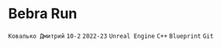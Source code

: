 # Bebra Run
```Ковалько Дмитрий``` ```10-2``` ```2022-23```
```Unreal Engine``` ```C++``` ```Blueprint``` ```Git```